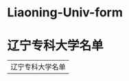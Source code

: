 # Liaoning-Univ-form
<h1>辽宁专科大学名单
<table align=center>
<tr bjcolor=#00ff00>
<td>辽宁专科大学名单
</tr>
</table>

